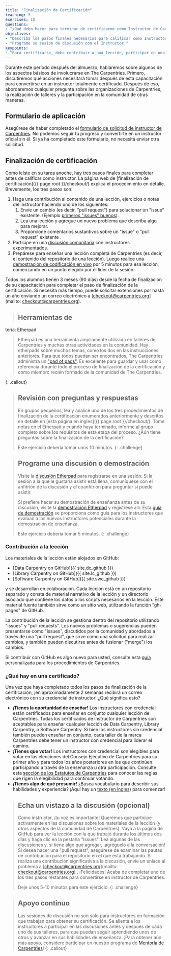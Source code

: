 ```yaml
---
title: "Finalización de Certificación"
teaching: 5
exercises: 10
questions:
- "¿Qué debo hacer para terminar de certificarme como Instructor de Carpentries?"
objectives:
- "Describa los pasos finales necesarios para calificar como Instructor."
- "Programe su sesión de discusión con el Instructor."
keypoints:
- "Para certificarse, debe contribuir a una lección, participar en una discusión y hacer una demostración de enseñanza dentro de los 90 días despues de su capacitación."
---
```


Durante este período después del almuerzo, hablaremos sobre algunos de los aspectos básicos de involucrarse en The 
Carpentries. Primero, discutiremos qué acciones necesitará tomar después de esta capacitación para convertirse en un 
instructor totalmente certificado. Después de eso, abordaremos cualquier pregunta sobre las organizaciones de Carpentries, la 
realización de talleres y la participación en la comunidad de otras maneras.

## Formulario de aplicación

Asegúrese de haber completado el [formulario de solicitud de instructor de Carpentries](https://amy.software-carpentry.org/forms/request_training/). 
No podemos seguir tu progreso y convertirte en un instructor oficial sin él. Si ya ha completado este formulario, no necesita enviar otra solicitud.

## Finalización de certificación

Como leíste en su tarea anoche, hay tres pasos finales para completar antes de calificar como instructor. La página web de
[finalización de certificación]({{ page.root }}/checkout/) explica el procedimiento en detalle. Brevemente, los tres pasos son:

1. Haga una contribución al contenido de una lección, ejercicios o notas del instructor haciendo uno de los siguientes:
   1. Envíe un cambio (es decir, "pull request") para solucionar un "issue" existente. (Ejemplo [primeros "issues" buenos](https://github.com/swcarpentry/python-novice-gapminder/issues?q=is%3Aopen+is%3Aissue+label%3A%22good+first+issue%22)).
   2. Lea una lección y agregue un nuevo problema que describa algo para mejorar.
   3. Proporcione comentarios sustantivos sobre un "issue" o "pull request" existente .
2. Participe en una [discusión comunitaria][discussion] con instructores experimentados.
3. Prepárese para enseñar una lección completa de Carpentries (es decir, el contenido del repositorio de una lección). Luego 
realice una [demostración de codificación en vivo][demo] por 5 minutos para esa lección, comenzando en un punto elegido por el líder de la sesión.

Todos los alumnos tienen 3 meses (90 días) desde la fecha de finalización de su capacitación para completar el paso de 
finalización de la certificación. Si necesita más tiempo, puede solicitar extensiones por hasta un año enviando un correo 
electrónico a [checkout@carpentries.org](mailto: checkout@carpentries.org).


> ## Herramientas de 
tería: Etherpad
> Etherpad es una herramienta ampliamente utilizada en talleres de Carpentries y muchas otras actividades en la comunidad. 
> Hay etherpads sobre muchos temas, como los dos en las instrucciones anteriores. 
> Para que todos puedan ser encontrados, The Carpentries administra un ["pad of pads"](https://pad.carpentries.org/pad-of-pads). 
> Es excelente para guardar y usar como referencia durante todo el proceso de finalización de la certificación y como miembro recién formado de la comunidad de The Carpentries.
>
{: .callout}


> ## Revisión con preguntas y respuestas
>
> En grupos pequeños, lea y analice uno de los tres procedimientos de finalización de la certificación enumerados anteriormente y descritos en detalle en [esta página en ingles]({{ page.root }}/checkout/). 
> Tome notas en el Etherpad y cuando haya terminado, informe al grupo completo sobre los requisitos de esta etapa del proceso. 
> ¿Aún tiene preguntas sobre la finalización de la certificación?
> 
> Este ejercicio debería tomar unos 10 minutos.
{: .challenge}


> ## Programe una discusión o demostración
> 
> Visite la [discusión Etherpad][discussion] para registrarse en una sesión. 
> Si la sesión a la que le gustaría asistir está llena, comuníquese con el anfitrión de la discusión y el coanfitrión para preguntar si puede asistir.
> 
> Si prefiere hacer su demostración de enseñanza antes de su discusión, visite la [demostración Etherpad][demo] y regístrese allí. 
> Esta [guía de demostración](https://carpentries.github.io/instructor-training/demos_rubric/) se proporciona como guía para los instructores que evalúan a los nuevos instructores potenciales durante la demostración de enseñanza.
>
> Este ejercicio debería tomar 5 minutos.
{: .challenge}


### Contribución a la lección

Los materiales de la lección están alojados en GitHub:

*   [Data Carpentry on GitHub]({{ site.dc_github }})
*   [Library Carpentry on GitHub]({{ site.lc_github }})
*   [Software Carpentry on GitHub]({{ site.swc_github }})

y se desarrollan en colaboración. Cada lección está en un repositorio separado y consta de material narrativo de la lección y un directorio asociado que contiene los datos o los scripts necesarios en la lección. Este material fuente también sirve como un sitio web, utilizando la función "gh-pages" de GitHub.

La contribución de la lección se gestiona dentro del repositorio utilizando "issues" y "pull requests". Los nuevos problemas o sugerencias pueden presentarse como "issues", discutidos por la comunidad y abordados a través de una "pull request", que sirve como una solicitud para realizar cambios, y también pueden discutirse antes de fusionar ("merge") los cambios.

Si contribuir con GitHub es algo nuevo para usted, consulte esta [guía](https://github.com/dmgt/swc_github_flow/blob/master/for_novice_contributors.md) personalizada para los procedimientos de Carpentries.





### ¿Qué hay en una certificado?
Una vez que haya completado todos los pasos de finalización de la certificación, ¡en aproximadamente 2 semanas recibirá un correo electrónico con su credencial de instructor! ¿Qué significa esto?

* **¡Tienes la oportunidad de enseñar!** Los instructores con credencial están certificados para enseñar en conjunto cualquier lección de Carpentries. Todas los certificados de instructor de Carpentries son aceptables para enseñar cualquier lección de Data Carpentry, Library Carpentry, o Software Carpentry. Si bien los instructores sin credencial también pueden enseñar en conjunto, cada taller de la marca Carpentries debe tener un instructor con credencial para liderar el camino.
* **¡Tienes que votar!** Los instructores con credencial son elegibles para votar en las elecciones del Consejo Ejecutivo de Carpentries para su primer año y para todos los años posteriores en los que continúen participando a través de la enseñanza u otra participación. Consulte esta [sección de los Estatutos de Carpentries](https://docs.carpentries.org/topic_folders/governance/bylaws.html#eligibility-rights-and-termination-for-voting-members) para conocer las reglas que rigen la elegibilidad para continuar votando.
* **¡Tienes algo de qué presumir!** ¿Busca vocabulario para describir sus habilidades y experiencia? ¡Aquí hay un [texto (en ingles)](https://github.com/carpentries/commons/blob/master/text-for-instructors.md) para comenzar!


> ## Echa un vistazo a la discusión (opcional)
> Como instructor, ¡tu voz es importante! Queremos que participe activamente en las discusiones sobre los materiales de la 
> lección (y otros aspectos de la comunidad de Carpentries). Vaya a la página de GitHub para ver la lección con la que 
> trabajó durante los últimos dos días y haga clic en la pestaña "Issues". Lea algunas de las discusiones y, si tiene algo que 
> agregar, ¡agréguelo a la conversación! Si desea hacer una "pull request", asegúrese de examinar las pautas de contribución 
> para el repositorio en el que está trabajando. Si realiza una contribución significativa a la discusión, envíe un enlace al 
> problema a [checkout@carpentries.org](mailto: checkout@carpentries.org) . ¡Felicidades! Acaba de completar uno de los tres 
> pasos restantes para convertirse en instructor de Carpentries.
> 
> Deje unos 5-10 minutos para este ejercicio.
{: .challenge}


> ## Apoyo continuo
>
> Las sesiones de discusión no son solo para instructores en formación que trabajan para obtener su certificación.
> Se alienta a los instructores a participar en las discusiones antes y después de cada uno de sus talleres, para que puedan 
> seguir aprendiendo unos de otros y avanzar en sus habilidades de enseñanza. ¡Para obtener aún más apoyo, considere 
> participar en nuestro programa de [Mentoría de Carpentries][mentoring]!
{: .callout}



[mentoring]: https://docs.carpentries.org/topic_folders/instructor_development/mentoring_groups.html
[discussion]: http://pad.software-carpentry.org/community-discussions
[demo]: https://pad.carpentries.org/teaching-demos
[demo rubric]: https://carpentries.github.io/instructor-training/17-performance/index.html
